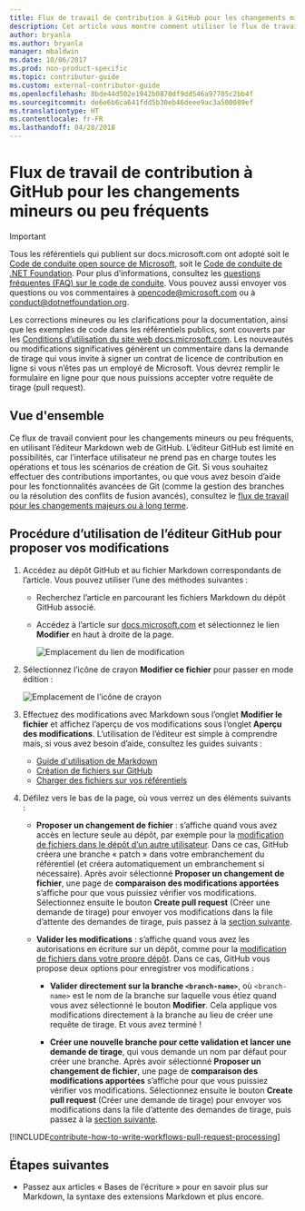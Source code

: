 ```yaml
---
title: Flux de travail de contribution à GitHub pour les changements mineurs ou peu fréquents
description: Cet article vous montre comment utiliser le flux de travail de contributeur « mineur » pour contribuer aux articles de docs.microsoft.com.
author: bryanla
ms.author: bryanla
manager: mbaldwin
ms.date: 10/06/2017
ms.prod: non-product-specific
ms.topic: contributor-guide
ms.custom: external-contributor-guide
ms.openlocfilehash: 8bde44d502e1942b0870df9dd546a97705c2bb4f
ms.sourcegitcommit: de6e6b6ca641fdd5b30eb46deee9ac3a500089ef
ms.translationtype: HT
ms.contentlocale: fr-FR
ms.lasthandoff: 04/28/2018
---
```

# <a name="github-contribution-workflow-for-minor-or-infrequent-changes"></a>Flux de travail de contribution à GitHub pour les changements mineurs ou peu fréquents

> [!IMPORTANT]
> Tous les référentiels qui publient sur docs.microsoft.com ont adopté soit le [Code de conduite open source de Microsoft](https://opensource.microsoft.com/codeofconduct/), soit le [Code de conduite de .NET Foundation](https://dotnetfoundation.org/code-of-conduct). Pour plus d’informations, consultez les [questions fréquentes (FAQ) sur le code de conduite](https://opensource.microsoft.com/codeofconduct/faq/). Vous pouvez aussi envoyer vos questions ou vos commentaires à [opencode@microsoft.com](mailto:opencode@microsoft.com) ou à [conduct@dotnetfoundation.org](mailto:conduct@dotnetfoundation.org).<br>
>
> Les corrections mineures ou les clarifications pour la documentation, ainsi que les exemples de code dans les référentiels publics, sont couverts par les [Conditions d’utilisation du site web docs.microsoft.com](https://docs.microsoft.com/legal/termsofuse). Les nouveautés ou modifications significatives génèrent un commentaire dans la demande de tirage qui vous invite à signer un contrat de licence de contribution en ligne si vous n’êtes pas un employé de Microsoft. Vous devrez remplir le formulaire en ligne pour que nous puissions accepter votre requête de tirage (pull request).

## <a name="overview"></a>Vue d'ensemble

Ce flux de travail convient pour les changements mineurs ou peu fréquents, en utilisant l’éditeur Markdown web de GitHub. L’éditeur GitHub est limité en possibilités, car l’interface utilisateur ne prend pas en charge toutes les opérations et tous les scénarios de création de Git. Si vous souhaitez effectuer des contributions importantes, ou que vous avez besoin d’aide pour les fonctionnalités avancées de Git (comme la gestion des branches ou la résolution des conflits de fusion avancés), consultez le [flux de travail pour les changements majeurs ou à long terme](full-workflow.md).

## <a name="procedure-for-using-the-github-editor-to-propose-your-changes"></a>Procédure d’utilisation de l’éditeur GitHub pour proposer vos modifications

1. Accédez au dépôt GitHub et au fichier Markdown correspondants de l’article. Vous pouvez utiliser l’une des méthodes suivantes :

   - Recherchez l’article en parcourant les fichiers Markdown du dépôt GitHub associé.
   - Accédez à l’article sur [docs.microsoft.com](https://docs.microsoft.com/) et sélectionnez le lien **Modifier** en haut à droite de la page.

     ![Emplacement du lien de modification](./media/light-workflow/contributetogit.png)

2. Sélectionnez l’icône de crayon **Modifier ce fichier** pour passer en mode édition :

    ![Emplacement de l’icône de crayon](./media/light-workflow/editicon.png)

3. Effectuez des modifications avec Markdown sous l’onglet **Modifier le fichier** et affichez l’aperçu de vos modifications sous l’onglet **Aperçu des modifications**. L’utilisation de l’éditeur est simple à comprendre mais, si vous avez besoin d’aide, consultez les guides suivants :

   - [Guide d'utilisation de Markdown](how-to-write-use-markdown.md)
   - [Création de fichiers sur GitHub](https://github.com/blog/1327-creating-files-on-github)
   - [Charger des fichiers sur vos référentiels](https://github.com/blog/2105-upload-files-to-your-repositories)

4. Défilez vers le bas de la page, où vous verrez un des éléments suivants :

   - **Proposer un changement de fichier** : s’affiche quand vous avez accès en lecture seule au dépôt, par exemple pour la [modification de fichiers dans le dépôt d’un autre utilisateur](https://help.github.com/articles/editing-files-in-another-user-s-repository/). Dans ce cas, GitHub créera une branche « patch » dans votre embranchement du référentiel (et créera automatiquement un embranchement si nécessaire). Après avoir sélectionné **Proposer un changement de fichier**, une page de **comparaison des modifications apportées** s’affiche pour que vous puissiez vérifier vos modifications. Sélectionnez ensuite le bouton **Create pull request** (Créer une demande de tirage) pour envoyer vos modifications dans la file d’attente des demandes de tirage, puis passez à la [section suivante](#pull-request-processing).

   - **Valider les modifications** : s’affiche quand vous avez les autorisations en écriture sur un dépôt, comme pour la [modification de fichiers dans votre propre dépôt](https://help.github.com/articles/editing-files-in-your-repository/). Dans ce cas, GitHub vous propose deux options pour enregistrer vos modifications :

     - **Valider directement sur la branche `<branch-name>`**, où `<branch-name>` est le nom de la branche sur laquelle vous étiez quand vous avez sélectionné le bouton **Modifier**. Cela applique vos modifications directement à la branche au lieu de créer une requête de tirage. Et vous avez terminé !

     - **Créer une nouvelle branche pour cette validation et lancer une demande de tirage**, qui vous demande un nom par défaut pour créer une branche. Après avoir sélectionné **Proposer un changement de fichier**, une page de **comparaison des modifications apportées** s’affiche pour que vous puissiez vérifier vos modifications. Sélectionnez ensuite le bouton **Create pull request** (Créer une demande de tirage) pour envoyer vos modifications dans la file d’attente des demandes de tirage, puis passez à la [section suivante](#pull-request-processing).

[!INCLUDE[contribute-how-to-write-workflows-pull-request-processing](includes/contribute-how-to-write-workflows-pull-request-processing.md)]

## <a name="next-steps"></a>Étapes suivantes

- Passez aux articles « Bases de l’écriture » pour en savoir plus sur Markdown, la syntaxe des extensions Markdown et plus encore.
